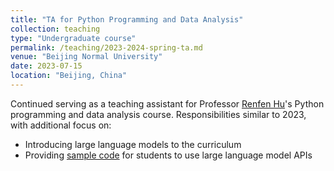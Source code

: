 ```yaml
---
title: "TA for Python Programming and Data Analysis"
collection: teaching
type: "Undergraduate course"
permalink: /teaching/2023-2024-spring-ta.md
venue: "Beijing Normal University"
date: 2023-07-15
location: "Beijing, China"
---
```


Continued serving as a teaching assistant for Professor [Renfen Hu](http://irishu.cn/)'s Python programming and data analysis course. Responsibilities similar to 2023, with additional focus on:

- Introducing large language models to the curriculum
- Providing [sample code](https://github.com/YpLarryWang/nlp-tasks-examples-icip/tree/main/llm-api) for students to use large language model APIs